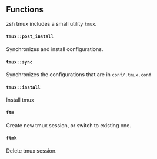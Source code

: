 ## Functions

zsh tmux includes a small utility `tmux`.

#### `tmux::post_install`

Synchronizes and install configurations.

#### `tmux::sync`

Synchronizes the configurations that are in `conf/.tmux.conf`

#### `tmux::install`

Install tmux

#### `ftm`

Create new tmux session, or switch to existing one.

#### `ftmk`

Delete tmux session.
